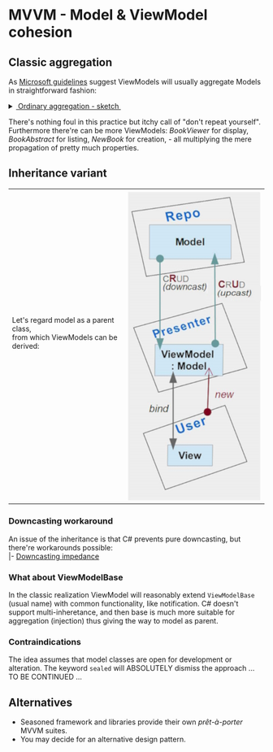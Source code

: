 # MVVM - Model & ViewModel cohesion

## Classic aggregation

As [Microsoft guidelines](https://docs.microsoft.com/en-us/archive/msdn-magazine/2009/february/patterns-wpf-apps-with-the-model-view-viewmodel-design-pattern) suggest ViewModels will usually aggregate Models in straightforward fashion:

<details>
  <summary><ins>&nbsp;Ordinary aggregation - sketch&nbsp;</ins></summary>
  
  ```csharp
  namespace Models;
  class Book
  {
      uint required Isbn { get; init; }
      string Title { get; set; }
      // ........................................
  }
  ```
  ```csharp
  namespace ViewModels;
  class BookEditor : ViewModelBase
  {
     private Models.Book _model = // ... anyhow supplied or injected
     
     string Isbn => string.Format(ISBN_GROUP, _model.Isbn), // fictious formatter;
  
     string Title {
        get => _model.Title;
        set { _model.Title = value; OnPropertyChanged(); }
     }
    // ........................................
  }
  ```
</details>

There's nothing foul in this practice but itchy call of "don't repeat yourself". Furthermore there're can be more ViewModels: *BookViewer* for display, *BookAbstract* for listing, *NewBook* for creation, - all multiplying the mere propagation of pretty much properties.

## Inheritance variant

|   |  |
| ------------- | ------------- |
| Let's regard model as a parent class, <br/>from which ViewModels can be derived:<br/><br/><br/><br/>| ![VModel cohesion diagram](../../_rsc/images/MVP_vm-model-cohesion.jpg)  |

### Downcasting workaround

An issue of the inheritance is that C# prevents pure downcasting, but there're workarounds possible:\
|- [Downcasting impedance](../../../readme+/design/readme+/cs_downcast-impedance.md)

### What about ViewModelBase

In the classic realization ViewModel will reasonably extend `ViewModelBase` (usual name) with common functionality, like notification. C# doesn't support multi-inheretance, and then base is much more suitable for aggregation (injection) thus giving the way to model as parent. 

### Contraindications

The idea assumes that model classes are open for development or alteration. The keyword `sealed` will ABSOLUTELY dismiss the approach ... TO BE CONTINUED ...

## Alternatives

+ Seasoned framework and libraries provide their own _prêt-à-porter_ MVVM suites. 
+ You may decide for an alternative design pattern.
